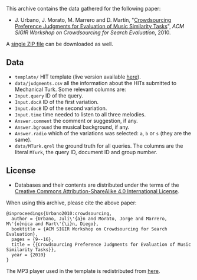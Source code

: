 This archive contains the data gathered for the following paper:

 * J. Urbano, J. Morato, M. Marrero and D. Martín, "[Crowdsourcing Preference Judgments for Evaluation of Music Similarity Tasks](http://julian-urbano.info/wp-content/uploads/012-crowdsourcing-preference-judgments-evaluation-music-similarity-tasks.pdf)", *ACM SIGIR Workshop on Crowdsourcing for Search Evaluation*, 2010.

A [single ZIP file](https://github.com/julian-urbano/sigir2010-crowdsourcing/archive/master.zip) can be downloaded as well.

## Data

* `template/` HIT template (live version available [here](http://julian-urbano.github.io/sigir2010-crowdsourcing/template/)).
* `data/judgments.csv` all the information about the HITs submitted to Mechanical Turk. Some relevant columns are:
 * `Input.query` ID of the query.
 * `Input.docA` ID of the first variation.
 * `Input.docB` ID of the second variation.
 * `Input.time` time needed to listen to all three melodies.
 * `Answer.comment` the comment or suggestion, if any.
 * `Answer.bground` the musical background, if any.
 * `Answer.radio` which of the variations was selected: `a`, `b` or `s` (they are the same).
* `data/MTurk.qrel` the ground truth for all queries. The columns are the literal `MTurk`, the query ID, document ID and group number. 

## License

 * Databases and their contents are distributed under the terms of the [Creative Commons Attribution-ShareAlike 4.0 International License](http://creativecommons.org/licenses/by-sa/4.0/).

When using this archive, please cite the above paper:

    @inproceedings{Urbano2010:crowdsourcing,
      author = {Urbano, Juli\'{a}n and Morato, Jorge and Marrero, M\'{o}nica and Mart\'{\i}n, Diego},
      booktitle = {ACM SIGIR Workshop on Crowdsourcing for Search Evaluation},
      pages = {9--16},
      title = {{Crowdsourcing Preference Judgments for Evaluation of Music Similarity Tasks}},
      year = {2010}
    }

The MP3 player used in the template is redistributed from [here](http://flash-mp3-player.net/players/).